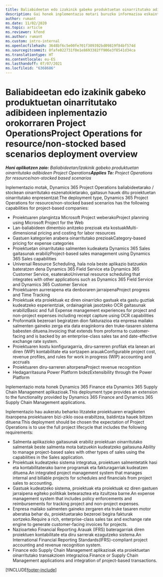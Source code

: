 ```yaml
---
title: Baliabideetan edo izakinik gabeko produktuetan oinarritutako adibideen inplementazio orokorraren Project Operations
description: Gai honek inplementazio motari buruzko informazioa eskaintzen du, baliabidean / pilatu gabeko egoeretako Project Operations-en eragiketak.
author: rumant
ms.date: 11/02/2020
ms.topic: article
ms.reviewer: kfend
ms.author: rumant
ms.custom: intro-internal
ms.openlocfilehash: 3648bf6c5e00fe701f309392bd09819f84bf574d
ms.sourcegitcommit: 0fafe022731f0e1e8693382ff906e3f8541d34ca
ms.translationtype: HT
ms.contentlocale: eu-ES
ms.lasthandoff: 07/07/2021
ms.locfileid: "6368686"
---
```

# <a name="project-operations-for-resourcenon-stocked-based-scenarios-deployment-overview"></a><span data-ttu-id="2984f-103">Baliabideetan edo izakinik gabeko produktuetan oinarritutako adibideen inplementazio orokorraren Project Operations</span><span class="sxs-lookup"><span data-stu-id="2984f-103">Project Operations for resource/non-stocked based scenarios deployment overview</span></span>

<span data-ttu-id="2984f-104">_**Honi aplikatzen zaio:** Baliabideetan/Izakinik gabeko produktuetan oinarritutako adibideen Project Operations_</span><span class="sxs-lookup"><span data-stu-id="2984f-104">_**Applies To:** Project Operations for resource/non-stocked based scenarios_</span></span>

<span data-ttu-id="2984f-105">Inplementazio motak, Dynamics 365 Project Operations baliabideetarako / stockean oinarritutako eszenatokietarako, gaitasun hauek ditu proiektuetan oinarritutako enpresentzat:</span><span class="sxs-lookup"><span data-stu-id="2984f-105">The deployment type, Dynamics 365 Project Operations for resource/non-stocked based scenarios has the following capabilities for project-based companies:</span></span>

- <span data-ttu-id="2984f-106">Proiektuaren plangintza Microsoft Project weberako</span><span class="sxs-lookup"><span data-stu-id="2984f-106">Project planning using Microsoft Project for the Web</span></span>
- <span data-ttu-id="2984f-107">Lan-baliabideen dimentsio anitzeko prezioak eta kostuak</span><span class="sxs-lookup"><span data-stu-id="2984f-107">Multi-dimensional pricing and costing for labor resources</span></span>
- <span data-ttu-id="2984f-108">Gastuen kategorien arabera oinarritutako prezioak</span><span class="sxs-lookup"><span data-stu-id="2984f-108">Category-based pricing for expense categories</span></span>
- <span data-ttu-id="2984f-109">Proiektuetan oinarritutako salmenten kudeaketa Dynamics 365 Sales gaitasunak erabiliz</span><span class="sxs-lookup"><span data-stu-id="2984f-109">Project-based sales management using Dynamics 365 Sales capabilities</span></span>
- <span data-ttu-id="2984f-110">Universal Resource Scheduling, hala nola beste aplikazio batzuekin bateratzen dena Dynamics 365 Field Service eta Dynamics 365 Customer Service, esaterako</span><span class="sxs-lookup"><span data-stu-id="2984f-110">Universal resource scheduling that integrates with other applications such as Dynamics 365 Field Service and Dynamics 365 Customer Service</span></span>
- <span data-ttu-id="2984f-111">Proiektuaren aurrerapena eta denboraren jarraipena</span><span class="sxs-lookup"><span data-stu-id="2984f-111">Project progress and Time Tracking</span></span>
- <span data-ttu-id="2984f-112">Proiektuak eta proiektuak ez diren oinarrizko gastuak eta gastu guztiak kudeatzeko esperientziak, ordainagiriak jasotzeko OCR gaitasunak erabiliz</span><span class="sxs-lookup"><span data-stu-id="2984f-112">Basic and full Expense management experiences for project and non-project expenses including receipt capture using OCR capabilities</span></span>
- <span data-ttu-id="2984f-113">Proformatik bezeroari begiratzen dion fakturazioa eta enpresa mailako salmenten gaineko zerga eta data eraginkorra den truke-tasaren sistema babesten dituena.</span><span class="sxs-lookup"><span data-stu-id="2984f-113">Invoicing that extends from proforma to customer-facing and is backed by an enterprise-class sales tax and date-effective exchange rate system.</span></span>
- <span data-ttu-id="2984f-114">Proiektuaren kostu konfiguragarria, diru-sarreren profilak eta lanean ari diren (WIP) kontabilitate eta sortzapen arauak</span><span class="sxs-lookup"><span data-stu-id="2984f-114">Configurable project cost, revenue profiles, and rules for work in progress (WIP) accounting and accruals</span></span>
- <span data-ttu-id="2984f-115">Proiektuaren diru-sarreren aitorpena</span><span class="sxs-lookup"><span data-stu-id="2984f-115">Project revenue recognition</span></span>
- <span data-ttu-id="2984f-116">Hedagarritasuna Power Platform bidez</span><span class="sxs-lookup"><span data-stu-id="2984f-116">Extensibility through the Power Platform</span></span>

<span data-ttu-id="2984f-117">Inplementazio mota honek Dynamics 365 Finance eta Dynamics 365 Supply Chain Management aplikazioak.</span><span class="sxs-lookup"><span data-stu-id="2984f-117">This deployment type provides an extension to the functionality provided by Dynamics 365 Finance and Dynamics 365 Supply Chain Management applications.</span></span>

<span data-ttu-id="2984f-118">Inplementazio hau aukeratu beharko litzateke proiektuaren eragiketen itxaropena proiektuaren bizi-ziklo osoa erabiltzea, baldintza hauek biltzen dituena:</span><span class="sxs-lookup"><span data-stu-id="2984f-118">This deployment should be chosen the expectation of Project Operations is to use the full project lifecycle that includes the following requirements:</span></span>

- <span data-ttu-id="2984f-119">Salmenta aplikazioko gaitasunak erabiliz proiektuan oinarritutako salmentak beste salmenta mota batzuekin kudeatzeko gaitasuna.</span><span class="sxs-lookup"><span data-stu-id="2984f-119">Ability to manage project-based sales with other types of sales using the capabilities in the Sales application.</span></span>
- <span data-ttu-id="2984f-120">Proiektuak kudeatzeko sistema integratua, proiektuen salmentetatik hasi eta kontabilitaterako barne programak eta fakturagarriak kudeatzen dituena.</span><span class="sxs-lookup"><span data-stu-id="2984f-120">An integrated project management system that manages internal and billable projects for schedules and financials from project sales to accounting.</span></span>
- <span data-ttu-id="2984f-121">Gastuak kudeatzeko sistema, proiektuak eta proiektuak ez diren gastuen jarraipena egiteko politikak betearaztea eta itzultzea barne.</span><span class="sxs-lookup"><span data-stu-id="2984f-121">An expense management system that includes policy enforcements and reimbursements for tracking project and non-project expenses.</span></span>
- <span data-ttu-id="2984f-122">Enpresa mailako salmenten gaineko zergaren eta truke tasaren motor aberatsa behar du, proiektuetarako bezeroei begira fakturak sortzeko.</span><span class="sxs-lookup"><span data-stu-id="2984f-122">Require a rich, enterprise-class sales tax and exchange rate engine to generate customer-facing invoices for projects.</span></span>
- <span data-ttu-id="2984f-123">Nazioarteko Financial Reporting Arauak (IFRS) bateragarriak diren proiektuen kontabilitate eta diru sarrerak ezagutzeko sistema.</span><span class="sxs-lookup"><span data-stu-id="2984f-123">An International Financial Reporting Standards(IFRS)-compliant project accounting and revenue recognition system.</span></span>
- <span data-ttu-id="2984f-124">Finance edo Supply Chain Management aplikazioak eta proiektuetan oinarritutako transakzioen integrazioa.</span><span class="sxs-lookup"><span data-stu-id="2984f-124">Finance or Supply Chain Management applications and integration of project-based transactions.</span></span>


[!INCLUDE[footer-include](../includes/footer-banner.md)]